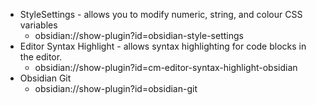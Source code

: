 - StyleSettings - allows you to modify numeric, string, and colour CSS variables
	- obsidian://show-plugin?id=obsidian-style-settings
- Editor Syntax Highlight - allows syntax highlighting for code blocks in the editor.
	- obsidian://show-plugin?id=cm-editor-syntax-highlight-obsidian
- Obsidian Git
	- obsidian://show-plugin?id=obsidian-git